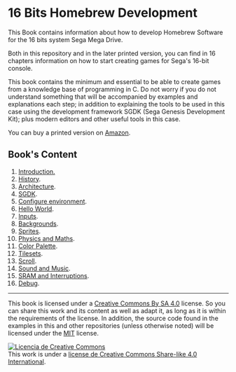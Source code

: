 # 16 Bits Homebrew Development

This Book contains information about how to develop Homebrew Software for the 16 bits system Sega Mega Drive.

Both in this repository and in the later printed version, you can find in 16 chapters information on how to start creating games for Sega's 16-bit console.

This book contains the minimum and essential to be able to create games from a knowledge base of programming in C. Do not worry if you do not understand something that will be accompanied by examples and explanations each step; in addition to explaining the tools to be used in this case using the development framework SGDK (Sega Genesis Development Kit); plus modern editors and other useful tools in this case.

You can buy a printed version on [Amazon]([https://www.amazon.es/dp/B0CF4J4WFL).

## Book's Content

1. [Introduction.](1introduction/introduction.md)
2. [History](2history/history.md).
3. [Architecture](3Architecture/architecture.md).
4. [SGDK](4SGDK/sgdk.md).
5. [Configure environment](5env-config/env-config.md).
6. [Hello World](6helloworld/helloworld.md).
7. [Inputs](7controls/controls.md).
8. [Backgrounds](8backgrounds/backgrounds.md).
9. [Sprites](9Sprites/sprites.md).
10. [Physics and Maths](10physics/pyshics.md).
11. [Color Palette](11colors/colors.md).
12. [Tilesets](12TileSets/TileSets.md).
13. [Scroll](13Scroll/scroll.md).
14. [Sound and Music](14sound/sound.md).
15. [SRAM and Interruptions](15SRAM/sram.md).
16. [Debug](16Debug/debug.md).

---

This book is licensed under a [Creative Commons By SA 4.0](https://creativecommons.org/licenses/by-sa/4.0/) license. So you can share this work and its content as well as adapt it, as long as it is within the requirements of the license.
In addition, the source code found in the examples in this and other repositories (unless otherwise noted) will be licensed under the [MIT](https://opensource.org/licenses/MIT) license.

<a rel="license" href="http://creativecommons.org/licenses/by-sa/4.0/"><img alt="Licencia de Creative Commons" style="border-width:0" src="https://i.creativecommons.org/l/by-sa/4.0/88x31.png" /></a><br />This work is under a <a rel="license" href="http://creativecommons.org/licenses/by-sa/4.0/">license de Creative Commons Share-like 4.0 International</a>.
